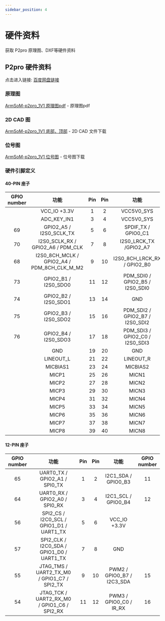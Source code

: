 ```yaml
---
sidebar_position: 4
---
```


# 硬件资料

获取 P2pro 原理图、DXF等硬件资料

## P2pro 硬件资料

点击进入链接: [百度网盘链接](https://pan.baidu.com/s/1mnovaGX5EKzApSI7vLGf7g?pwd=arms)

### 原理图

[ArmSoM-p2pro_1V1 原理图pdf](https://pan.baidu.com/s/1mpKzQaJRHTJcCblL23D0cg?pwd=arms) - 原理图pdf

### 2D CAD 图

[ArmSoM-p2pro_1V1 底部，顶部](https://pan.baidu.com/s/1xI6zl2-Ie307qzK-NJycTA?pwd=arms) - 2D CAD 文件下载

### 位号图

[ArmSoM-p2pro_1V1 位号图](https://pan.baidu.com/s/1I21ybIbFvaHVT9CiOFjYBg?pwd=arms) -  位号图下载

### 硬件引脚定义

#### 40-PIN 座子

<div className='gpio_style'>

| GPIO number |  功能 |   Pin    |  Pin     |  功能  | GPIO number |
 :-----------: | :-------------: | :--------: | :--------: | :--------: | :------------: | 
|             |   VCC_IO +3.3V   | <div className='red'>1</div>  |  <div className='red'>2</div>   |  VCC5V0_SYS  |             |
|          | ADC_KEY_IN1 | <div className='yellow'>3</div>  |  <div className='red'>4</div>   |   VCC5V0_SYS    |             |
|     69     | GPIO2_A5 / I2S0_SCLK_TX |  <div className='yellow'>5</div>  | <div className='green'>6</div>  |    SPDIF_TX / GPIO0_C1    |   17     | 
|     70     | I2S0_SCLK_RX / GPIO2_A6 / PDM_CLK |  <div className='yellow'>7</div>  | <div className='yellow'>8</div>  |  I2S0_LRCK_TX /GPIO2_A7 |     71      |
|     68     |   I2S0_8CH_MCLK / GPIO2_A4 / PDM_8CH_CLK_M_M2 |  <div className='yellow'>9</div>  | <div className='yellow'>10</div> |  I2S0_8CH_LRCK_RX / GPIO2_B0 |    72      |
|     73     |  GPIO2_B1 / I2S0_SDO0  | <div className='yellow'>11</div>  | <div className='yellow'>12</div> | PDM_SDI0 /  GPIO2_B5 / I2S0_SDI0 |     77     |
|     74     |   GPIO2_B2 / I2S0_SDO1 | <div className='yellow'>13</div>  | <div className='yellow'>14</div> |    GND     |             |
|     75     |   GPIO2_B3 / I2S0_SDO2 | <div className='yellow'>15</div>  | <div className='yellow'>16</div> |  PDM_SDI2 / GPIO2_B7 / I2S0_SDI2   |     79     |
|     76     |   GPIO2_B4 / I2S0_SDO3 | <div className='yellow'>17</div> | <div className='yellow'>18</div> |  PDM_SDI3 / GPIO2_C0 / I2S0_SDI3 |    80     |
|            |    GND | <div className='black'>19</div>  | <div className='black'>20</div> |    GND     |             |
|            | LINEOUT_L  | <div className='green'>21</div>  | <div className='green'>22</div> | LINEOUT_R          |             |
|           | MICBIAS1  | <div className='green'>23</div>  | <div className='green'>24</div> |  MICBIAS2 |           |
|             |   MICP1    | <div className='green'>25</div>  | <div className='green'>26</div> |  MICN1 |           |
|          | MICP2  |  <div className='green'>27</div>  | <div className='green'>28</div>  |  MICN2  | |
|          | MICP3 | <div className='green'>29</div>  | <div className='green'>30</div> |    MICN3     |          |
|          | MICP4  | <div className='green'>31</div>  | <div className='green'>32</div> | MICN4  |         |
|          | MICP5  | <div className='green'>33</div>  | <div className='green'>34</div> | MICN5     |             |
|          | MICP6  | <div className='green'>35</div>  | <div className='green'>36</div> | MICN6 |          |
|          | MICP7 | <div className='green'>37</div>  | <div className='green'>38</div> |  MICN7   |          |
|          |   MICP8    | <div className='green'>39</div>  | <div className='green'>40</div> |   MICN8  |          |

</div>

#### 12-PIN 座子

<div className='gpio_style'>

| GPIO number |  功能 |   Pin    |  Pin     |  功能  | GPIO number |
 :-----------: | :-------------: | :--------: | :--------: | :--------: | :------------: | 
|     65   | UART0_TX / GPIO2_A1 / SPI0_TX   | <div className='green'>1</div>  |  <div className='blue'>2</div>   |  I2C1_SDA / GPIO0_B3  |   11      |
|     64   | UART0_RX / GPIO2_A0 / SPI0_RX   | <div className='green'>3</div>  |  <div className='blue'>4</div>   |   I2C1_SCL / GPIO0_B4    |  12  |
|     56   | SPI2_CS / I2C0_SCL / GPIO1_D1 / UART1_TX |  <div className='green'>5</div>  | <div className='red'>6</div>  |   VCC_IO +3.3V   |        | 
|     57   | SPI2_CLK / I2C0_SDA / GPIO1_D0 / UART1_TX |  <div className='green'>7</div>  | <div className='black'>8</div>  |  GND |           |
|     55   | JTAG_TMS / <div className='orange-txt'>UART2_TX_M0</div> / GPIO1_C7 / SPI2_TX |  <div className='yellow'>9</div>  | <div className='yellow'>10</div> |  PWM2 / GPIO0_B7 / I2C3_SDA |    15  |
|     54     |  JTAG_TCK / <div className='orange-txt'>UART2_RX_M0</div> / GPIO1_C6 / SPI2_RX  | <div className='yellow'>11</div>  | <div className='yellow'>12</div> | PWM3 /  GPIO0_C0 / IR_RX |     16     |

</div>

